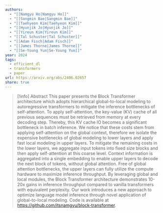 ```yaml
---
authors:
  - "[[Namgyu Ho|Namgyu Ho]]"
  - "[[Sangmin Bae|Sangmin Bae]]"
  - "[[Taehyeon Kim|Taehyeon Kim]]"
  - "[[Hyunjik Jo|Hyunjik Jo]]"
  - "[[Yireun Kim|Yireun Kim]]"
  - "[[Tal Schuster|Tal Schuster]]"
  - "[[Adam Fisch|Adam Fisch]]"
  - "[[James Thorne|James Thorne]]"
  - "[[Se-Young Yun|Se-Young Yun]]"
year: 2024
tags:
  - efficient_dl
  - transformers
  - paper
url: https://arxiv.org/abs/2406.02657
share: true
---
```

> [!info] Abstract
> This paper presents the Block Transformer architecture which adopts hierarchical global-to-local modeling to autoregressive transformers to mitigate the inference bottlenecks of self-attention. To apply self-attention, the key-value (KV) cache of all previous sequences must be retrieved from memory at every decoding step. Thereby, this KV cache IO becomes a significant bottleneck in batch inference. We notice that these costs stem from applying self-attention on the global context, therefore we isolate the expensive bottlenecks of global modeling to lower layers and apply fast local modeling in upper layers. To mitigate the remaining costs in the lower layers, we aggregate input tokens into fixed size blocks and then apply self-attention at this coarse level. Context information is aggregated into a single embedding to enable upper layers to decode the next block of tokens, without global attention. Free of global attention bottlenecks, the upper layers can fully utilize the compute hardware to maximize inference throughput. By leveraging global and local modules, the Block Transformer architecture demonstrates 10-20x gains in inference throughput compared to vanilla transformers with equivalent perplexity. Our work introduces a new approach to optimize language model inference through novel application of global-to-local modeling. Code is available at https://github.com/itsnamgyu/block-transformer.


